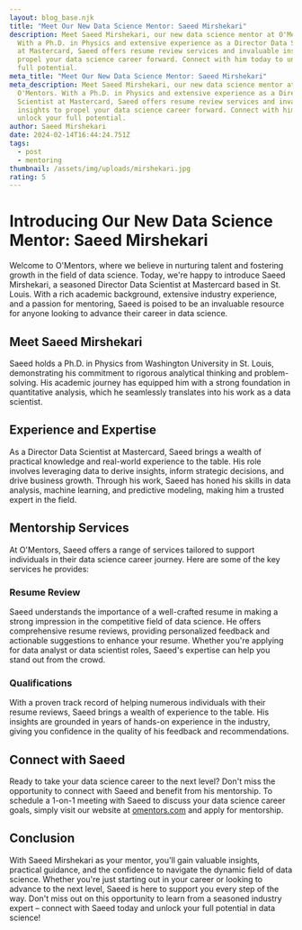 ```yaml
---
layout: blog_base.njk
title: "Meet Our New Data Science Mentor: Saeed Mirshekari"
description: Meet Saeed Mirshekari, our new data science mentor at O'Mentors.
  With a Ph.D. in Physics and extensive experience as a Director Data Scientist
  at Mastercard, Saeed offers resume review services and invaluable insights to
  propel your data science career forward. Connect with him today to unlock your
  full potential.
meta_title: "Meet Our New Data Science Mentor: Saeed Mirshekari"
meta_description: Meet Saeed Mirshekari, our new data science mentor at
  O'Mentors. With a Ph.D. in Physics and extensive experience as a Director Data
  Scientist at Mastercard, Saeed offers resume review services and invaluable
  insights to propel your data science career forward. Connect with him today to
  unlock your full potential.
author: Saeed Mirshekari
date: 2024-02-14T16:44:24.751Z
tags:
  - post
  - mentoring
thumbnail: /assets/img/uploads/mirshekari.jpg
rating: 5
---
```

# Introducing Our New Data Science Mentor: Saeed Mirshekari

Welcome to O'Mentors, where we believe in nurturing talent and fostering growth in the field of data science. Today, we're happy to introduce Saeed Mirshekari, a seasoned Director Data Scientist at Mastercard based in St. Louis. With a rich academic background, extensive industry experience, and a passion for mentoring, Saeed is poised to be an invaluable resource for anyone looking to advance their career in data science.

## Meet Saeed Mirshekari

Saeed holds a Ph.D. in Physics from Washington University in St. Louis, demonstrating his commitment to rigorous analytical thinking and problem-solving. His academic journey has equipped him with a strong foundation in quantitative analysis, which he seamlessly translates into his work as a data scientist.

## Experience and Expertise

As a Director Data Scientist at Mastercard, Saeed brings a wealth of practical knowledge and real-world experience to the table. His role involves leveraging data to derive insights, inform strategic decisions, and drive business growth. Through his work, Saeed has honed his skills in data analysis, machine learning, and predictive modeling, making him a trusted expert in the field.

## Mentorship Services

At O'Mentors, Saeed offers a range of services tailored to support individuals in their data science career journey. Here are some of the key services he provides:

### Resume Review

Saeed understands the importance of a well-crafted resume in making a strong impression in the competitive field of data science. He offers comprehensive resume reviews, providing personalized feedback and actionable suggestions to enhance your resume. Whether you're applying for data analyst or data scientist roles, Saeed's expertise can help you stand out from the crowd.

### Qualifications

With a proven track record of helping numerous individuals with their resume reviews, Saeed brings a wealth of experience to the table. His insights are grounded in years of hands-on experience in the industry, giving you confidence in the quality of his feedback and recommendations.

## Connect with Saeed

Ready to take your data science career to the next level? Don't miss the opportunity to connect with Saeed and benefit from his mentorship. To schedule a 1-on-1 meeting with Saeed to discuss your data science career goals, simply visit our website at [omentors.com](https://www.omentors.com) and apply for mentorship.

## Conclusion

With Saeed Mirshekari as your mentor, you'll gain valuable insights, practical guidance, and the confidence to navigate the dynamic field of data science. Whether you're just starting out in your career or looking to advance to the next level, Saeed is here to support you every step of the way. Don't miss out on this opportunity to learn from a seasoned industry expert – connect with Saeed today and unlock your full potential in data science!